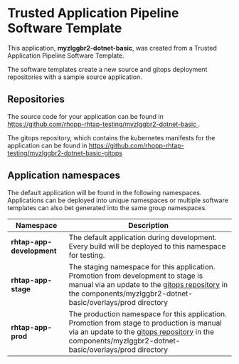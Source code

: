# Trusted Application Pipeline Software Template

This application, **myzlggbr2-dotnet-basic**, was created from a Trusted Application Pipeline Software Template.

The software templates create a new source and gitops deployment repositories with a sample source application. 

## Repositories

The source code for your application can be found in [https://github.com/rhopp-rhtap-testing/myzlggbr2-dotnet-basic ](https://github.com/rhopp-rhtap-testing/myzlggbr2-dotnet-basic ).
 
The gitops repository, which contains the kubernetes manifests for the application can be found in 
[https://github.com/rhopp-rhtap-testing/myzlggbr2-dotnet-basic-gitops ](https://github.com/rhopp-rhtap-testing/myzlggbr2-dotnet-basic-gitops ) 

## Application namespaces 

The default application will be found in the following namespaces. Applications can be deployed into unique namespaces or multiple software templates can also bet generated into the same group namespaces.  

|  Namespace   |  Description   |  
| -------- | -------- |   
| **rhtap-app-development** | The default application during development. Every build will be deployed to this namespace for testing. | 
| **rhtap-app-stage** | The staging namespace for this application. Promotion from development to stage is manual via an update to the [gitops repository](https://github.com/rhopp-rhtap-testing/myzlggbr2-dotnet-basic-gitops ) in the components/myzlggbr2-dotnet-basic/overlays/prod directory |  
| **rhtap-app-prod** | The production namespace for this application. Promotion from stage to production is manual via an update to the [gitops repository](https://github.com/rhopp-rhtap-testing/myzlggbr2-dotnet-basic-gitops ) in the components/myzlggbr2-dotnet-basic/overlays/prod directory | 